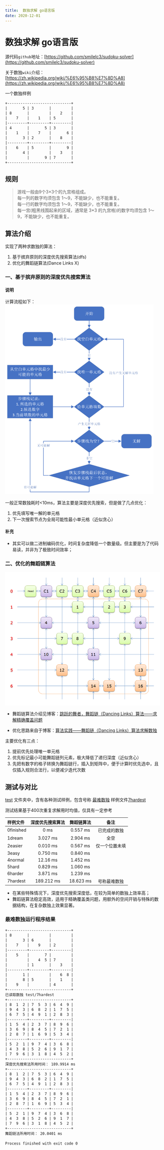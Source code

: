 ```yaml
---
title:  数独求解 go语言版
date: 2020-12-01
---
```


# 数独求解 go语言版

源代码`github`地址：[https://github.com/smilelc3/sudoku-solver](https://github.com/smilelc3/sudoku-solver)

关于数独`wiki`介绍：[https://zh.wikipedia.org/wiki/%E6%95%B8%E7%8D%A8](https://zh.wikipedia.org/wiki/%E6%95%B8%E7%8D%A8)

一个数独样例

```text
+-----------------------------+
|       5 | 3       |         |
| 8       |         |    2    |
|    7    |    1    | 5       |
|---------+---------+---------|
| 4       |       5 | 3       |
|    1    |    7    |       6 |
|       3 | 2       |    8    |
|---------+---------+---------|
|    6    | 5       |       9 |
|       4 |         |    3    |
|         |       9 | 7       |
+-----------------------------+
```


## 规则

> 游戏一般由9个3×3个的九宫格组成。  
> 每一列的数字均须包含 1～9，不能缺少，也不能重复。  
> 每一行的数字均须包含 1～9，不能缺少，也不能重复。  
> 每一宫(粗黑线围起来的区域，通常是 3*3 的九宫格)的数字均须包含 1～9，不能缺少，也不能重复。 


## 算法介绍

实现了两种求数独的算法：

1. 基于摈弃原则的深度优先搜索算法(dfs)
2. 优化的舞蹈链算法(Dance Links X)

### 一、基于摈弃原则的深度优先搜索算法

#### 说明

计算流程如下：
<img src="https://raw.githubusercontent.com/smilelc3/blog/main/images/数独求解%20go语言版/drop_algorithm.png" style="zoom: 60%;" />

一般正常数独耗时<10ms，算法主要是深度优先搜索，但是做了几点优化：

1. 优先填写唯一解的单元格
2. 下一次搜索节点为全局可能性最小单元格（近似贪心）

#### 补充

* 其实可以做二进制编码优化，时间复杂度降低一个数量级。但主要是为了代码易读，并非为了极致时间效率；

### 二、优化的舞蹈链算法

![](https://raw.githubusercontent.com/smilelc3/blog/main/images/数独求解%20go语言版/danceLink.png)

* 舞蹈链算法介绍见博客：[跳跃的舞者，舞蹈链（Dancing Links）算法——求解精确覆盖问题](https://www.cnblogs.com/grenet/p/3145800.html)

* 优化思路来自于博客：[算法实践——舞蹈链（Dancing Links）算法求解数独](https://www.cnblogs.com/grenet/p/3163550.html)

主要优化有三点：

1. 提前优先处理唯一单元格
2. 优先标记最小可能舞蹈链列元素，极大降低了递归深度（近似贪心）
3. 先把有数字的格子转换为舞蹈链行，插入到矩阵中，便于计算时优先选中，且仅插入规则合法行，以便减少迭代次数


## 测试与对比

[test](https://github.com/smilelc3/sudoku-solver/tree/master/test) 文件夹中，含有各种测试样例，包含号称
[最难数独](https://baike.baidu.com/item/%E4%B8%96%E7%95%8C%E6%9C%80%E9%9A%BE%E6%95%B0%E7%8B%AC/13848819) 样例文件[7hardest](https://github.com/smilelc3/sudoku-solver/blob/master/test/7hardest)

测试结果基于400次重复求解用时均值，仅具有一定参考

| 样例文件  | 深度优先搜索算法 | 舞蹈链算法 |      备注      |
| :-------- | :--------------: | :--------: | :------------: |
| 0finished |       0 ms       |  0.557 ms  |  已完成的数独  |
| 1dream    |     3.027 ms     |  2.904 ms  |      全空      |
| 2easier   |     0.010 ms     |  0.567 ms  | 仅一个位置未填 |
| 3easy     |     0.750 ms     |  0.840 ms  |                |
| 4normal   |     12.16 ms     |  1.452 ms  |                |
| 5hard     |     0.829 ms     |  1.060 ms  |                |
| 6harder   |     3.871 ms     |  1.239 ms  |                |
| 7hardest  |    189.212 ms    | 18.623 ms  |  号称最难数独  |

* 在某些特殊情况下，深度优先搜索深度低，在较为简单的数独上效率高；
* 舞蹈链算法稳定高效，适用于精确覆盖类问题，用额外的空间开销与特殊的数据结构，在复杂数独上效果显著。

### 最难数独运行程序结果

```text
+-----------------------------+
| 8       |         |         |
|       3 | 6       |         |
|    7    |    9    | 2       |
|---------+---------+---------|
|    5    |       7 |         |
|         |    4  5 | 7       |
|         | 1       |    3    |
|---------+---------+---------|
|       1 |         |    6  8 |
|       8 | 5       |    1    |
|    9    |         | 4       |
+-----------------------------+
已读取数独 test/7hardest
+-----------------------------+
| 8  1  2 | 7  5  3 | 6  4  9 |
| 9  4  3 | 6  8  2 | 1  7  5 |
| 6  7  5 | 4  9  1 | 2  8  3 |
|---------+---------+---------|
| 1  5  4 | 2  3  7 | 8  9  6 |
| 3  6  9 | 8  4  5 | 7  2  1 |
| 2  8  7 | 1  6  9 | 5  3  4 |
|---------+---------+---------|
| 5  2  1 | 9  7  4 | 3  6  8 |
| 4  3  8 | 5  2  6 | 9  1  7 |
| 7  9  6 | 3  1  8 | 4  5  2 |
+-----------------------------+
深度优先搜索法所用时间： 189.9914 ms
+-----------------------------+
| 8  1  2 | 7  5  3 | 6  4  9 |
| 9  4  3 | 6  8  2 | 1  7  5 |
| 6  7  5 | 4  9  1 | 2  8  3 |
|---------+---------+---------|
| 1  5  4 | 2  3  7 | 8  9  6 |
| 3  6  9 | 8  4  5 | 7  2  1 |
| 2  8  7 | 1  6  9 | 5  3  4 |
|---------+---------+---------|
| 5  2  1 | 9  7  4 | 3  6  8 |
| 4  3  8 | 5  2  6 | 9  1  7 |
| 7  9  6 | 3  1  8 | 4  5  2 |
+-----------------------------+
舞蹈链法所用时间： 20.0401 ms

Process finished with exit code 0
```

